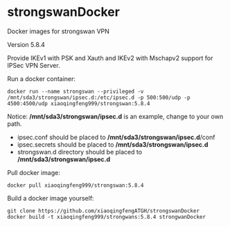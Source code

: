 # strongswanDocker
Docker images for strongswan VPN

Version 5.8.4

Provide IKEv1 with PSK and Xauth and IKEv2 with Mschapv2 support for IPSec VPN Server.

Run a docker container:
```
docker run --name strongswan --privileged -v /mnt/sda3/strongswan/ipsec.d:/etc/ipsec.d -p 500:500/udp -p 4500:4500/udp xiaoqingfeng999/strongswan:5.8.4
```
Notice:
**/mnt/sda3/strongswan/ipsec.d** is an example, change to your own path.

+ ipsec.conf should be placed to **/mnt/sda3/strongswan/ipsec.d**/conf
+ ipsec.secrets should be placed to **/mnt/sda3/strongswan/ipsec.d**
+ strongswan.d directory should be placed to **/mnt/sda3/strongswan/ipsec.d**

Pull docker image:
```
docker pull xiaoqingfeng999/strongswan:5.8.4
```

Build a docker image yourself:
```
git clone https://github.com/xiaoqingfengATGH/strongswanDocker
docker build -t xiaoqingfeng999/strongwans:5.8.4 strongwanDocker
```
